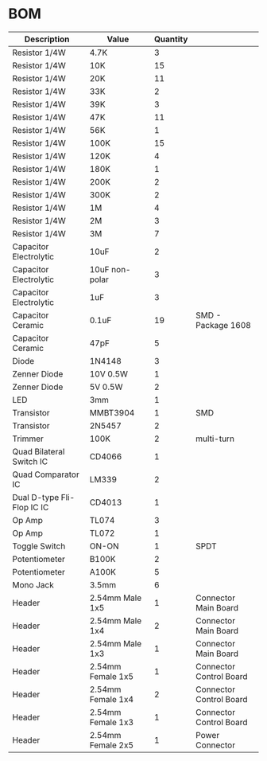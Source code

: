 # BOM

| Description | Value | Quantity | |
| --- | --- | --- | --- |
| Resistor 1/4W | 4.7K | 3 | |
| Resistor 1/4W | 10K | 15 | |
| Resistor 1/4W | 20K | 11 | |
| Resistor 1/4W | 33K | 2 | |
| Resistor 1/4W | 39K | 3 | |
| Resistor 1/4W | 47K | 11 | |
| Resistor 1/4W | 56K | 1 | |
| Resistor 1/4W | 100K | 15 | |
| Resistor 1/4W | 120K | 4 | |
| Resistor 1/4W | 180K | 1 | |
| Resistor 1/4W | 200K | 2 | |
| Resistor 1/4W | 300K | 2 | |
| Resistor 1/4W | 1M | 4 | |
| Resistor 1/4W | 2M | 3 | |
| Resistor 1/4W | 3M | 7 | |
| Capacitor Electrolytic | 10uF | 2 | |
| Capacitor Electrolytic | 10uF non-polar | 3 | |
| Capacitor Electrolytic | 1uF | 3 | |
| Capacitor Ceramic | 0.1uF | 19 | SMD - Package 1608 |
| Capacitor Ceramic | 47pF | 5 | |
| Diode | 1N4148 | 3 | |
| Zenner Diode | 10V 0.5W | 1 | |
| Zenner Diode | 5V 0.5W | 2 | |
| LED | 3mm | 1 | |
| Transistor | MMBT3904 | 1 | SMD |
| Transistor | 2N5457 | 2 | |
| Trimmer | 100K | 2 | multi-turn |
| Quad Bilateral Switch IC | CD4066 | 1 | |
| Quad Comparator IC | LM339 | 2 | |
| Dual D-type Fli-Flop IC IC | CD4013 | 1 | |
| Op Amp | TL074 | 3 | |
| Op Amp | TL072 | 1 | |
| Toggle Switch | ON-ON | 1 | SPDT |
| Potentiometer | B100K | 2 | |
| Potentiometer | A100K | 5 | |
| Mono Jack | 3.5mm | 6 | |
| Header | 2.54mm Male 1x5 | 1 | Connector Main Board |
| Header | 2.54mm Male 1x4 | 2 | Connector Main Board |
| Header | 2.54mm Male 1x3 | 1 | Connector Main Board |
| Header | 2.54mm Female 1x5 | 1 | Connector Control Board |
| Header | 2.54mm Female 1x4 | 2 | Connector Control Board |
| Header | 2.54mm Female 1x3 | 1 | Connector Control Board |
| Header | 2.54mm Female 2x5 | 1 | Power Connector |

